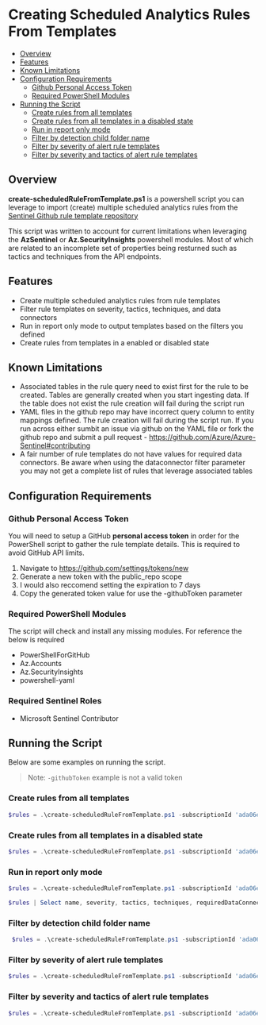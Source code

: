 # Creating Scheduled Analytics Rules From Templates

- [Overview](#overview)
- [Features](#features)
- [Known Limitations](#known-limitations)
- [Configuration Requirements](#configuration-requirements)
  * [Github Personal Access Token](#github-personal-access-token)
  * [Required PowerShell Modules](#required-powershell-modules)
- [Running the Script](#running-the-script)
    + [Create rules from all templates](#create-rules-from-all-templates)
    + [Create rules from all templates in a disabled state](#create-rules-from-all-templates-in-a-disabled-state)
    + [Run in report only mode](#run-in-report-only-mode)
    + [Filter by detection child folder name](#filter-by-detection-child-folder-name)
    + [Filter by severity of alert rule templates](#filter-by-severity-of-alert-rule-templates)
    + [Filter by severity and tactics of alert rule templates](#filter-by-severity-and-tactics-of-alert-rule-templates)
	
## Overview
**create-scheduledRuleFromTemplate.ps1** is a powershell script you can leverage to import (create) multiple scheduled analytics rules from the [Sentinel Github rule template repository](https://github.com/Azure/Azure-Sentinel/tree/master/Detections)

This script was written to account for current limitations when leveraging the **AzSentinel** or **Az.SecurityInsights** powershell modules. Most of which are related to an incomplete set of properties being resturned such as tactics and techniques from the API endpoints. 

## Features

- Create multiple scheduled analytics rules from rule templates
- Filter rule templates on severity, tactics, techniques, and data connectors
- Run in report only mode to output templates based on the filters you defined
- Create rules from templates in a enabled or disabled state

## Known Limitations

- Associated tables in the rule query need to exist first for the rule to be created. Tables are generally created when you start ingesting data. If the table does not exist the rule creation will fail during the script run
- YAML files in the github repo may have incorrect query column to entity mappings defined. The rule creation will fail during the script run. If you run across either sumbit an issue via github on the YAML file or fork the github repo and submit a pull request - https://github.com/Azure/Azure-Sentinel#contributing
- A fair number of rule templates do not have values for required data connectors. Be aware when using the dataconnector filter parameter you may not get a complete list of rules that leverage associated tables

## Configuration Requirements

### Github Personal Access Token
You will need to setup a GitHub **personal access token** in order for the PowerShell script to gather the rule template details. This is required to avoid GitHub API limits. 

1. Navigate to https://github.com/settings/tokens/new
2. Generate a new token with the public_repo scope
3. I would also reccomend setting the expiration to 7 days
4. Copy the generated token value for use the -githubToken parameter

### Required PowerShell Modules
The script will check and install any missing modules. For reference the below is required
- PowerShellForGitHub 
- Az.Accounts 
- Az.SecurityInsights 
- powershell-yaml

### Required Sentinel Roles
- Microsoft Sentinel Contributor 

## Running the Script
Below are some examples on running the script.
> Note: `-githubToken` example is not a valid token

### Create rules from all templates
```powershell
$rules = .\create-scheduledRuleFromTemplate.ps1 -subscriptionId 'ada06e68-375e-4564-be3a-c6cacebf41c5' -resourceGroupName 'sentinel-prd' -workspaceName 'sentinel-prd' -githubToken 'ghp_ECgzFoyPsbSKrFB2pTrEEOUmy4P0Rb3yd'
```
### Create rules from all templates in a disabled state
```powershell
$rules = .\create-scheduledRuleFromTemplate.ps1 -subscriptionId 'ada06e68-375e-4564-be3a-c6cacebf41c5' -resourceGroupName 'sentinel-prd' -workspaceName 'sentinel-prd' -githubToken 'ghp_ECgzFoyPsbSKrFB2pTrEEOUmy4P0Rb3yd' -enabled $false
```
### Run in report only mode
```powershell
$rules = .\create-scheduledRuleFromTemplate.ps1 -subscriptionId 'ada06e68-375e-4564-be3a-c6cacebf41c5' -resourceGroupName 'sentinel-prd' -workspaceName 'sentinel-prd' -detectionFolderName 'ASimAuthentication','ASimProcess' -githubToken 'ghp_ECgzFoyPsbSKrFoK5B2pOUmy4P0Rb3yd' -reportOnly $true

$rules | Select name, severity, tactics, techniques, requiredDataConnectors, templateURL
```
### Filter by detection child folder name
```powershell
 $rules = .\create-scheduledRuleFromTemplate.ps1 -subscriptionId 'ada06e68-375e-4564-be3a-c6cacebf41c5' -resourceGroupName 'sentinel-prd' -workspaceName 'sentinel-prd' -githubToken 'ghp_ECgzFoyPsbSKrFoK5B2EOUmy4P0Rb3yd' -detectionFolderName 'ASimAuthentication','ASimProcess'
```
### Filter by severity of alert rule templates
```powershell
$rules = .\create-scheduledRuleFromTemplate.ps1 -subscriptionId 'ada06e68-375e-4564-be3a-c6cacebf41c5' -resourceGroupName 'sentinel-prd' -workspaceName 'sentinel-prd' -githubToken 'ghp_ECgzFoyPsbSKrFoK5B2EOUmy4P0Rb3yd' -detectionFolderName 'ASimAuthentication','ASimProcess'
```
### Filter by severity and tactics of alert rule templates
```powershell
$rules = .\create-scheduledRuleFromTemplate.ps1 -subscriptionId 'ada06e68-375e-4564-be3a-c6cacebf41c5' -resourceGroupName 'sentinel-prd' -workspaceName 'sentinel-prd' -githubToken 'ghp_ECgzFoyPsbSKrFoK5B2pOUmy4P0Rb3yd' -severity 'High','Medium'
```
